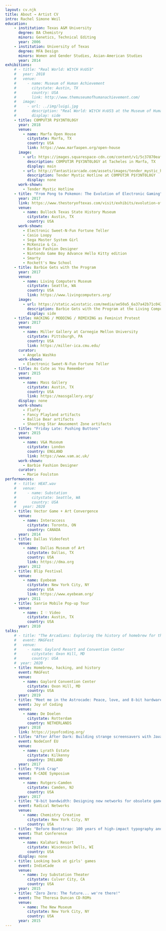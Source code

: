 ```yaml
---
layout: cv.njk
title: About → Artist CV
intro: Rachel Simone Weil
education:
    - institution: Texas A&M University
      degree: BA Chemistry
      minors: Genetics, Technical Editing
      year: 2006
    - institution: University of Texas
      degree: MFA Design
      minors: Women and Gender Studies, Asian-American Studies
      year: 2014
exhibitions:
    # - title: "Real World: WI†CH H⏀US∃"
    #   year: 2018
    #   venue: 
    #     - name: Museum of Human Achievement
    #       citystate: Austin, TX
    #       country: USA
    #       link: http://www.themuseumofhumanachievement.com/
    #   image: 
    #     - url: ../img/luigi.jpg
    #       description: "Real World: WI†CH H⏀US∃ at the Museum of Human Achievement in Austin, TX"
    #       display: side
    - title: C0MPUT3R P$Y3NT0L0GY
      year: 2018
      venue: 
        - name: Marfa Open House
          citystate: Marfa, TX
          country: USA
          link: https://www.marfaopen.org/open-house
      image:
        - url: https://images.squarespace-cdn.com/content/v1/5c37870eaf2096c14c30481c/1547243540761-YHO8J7D7K0NOZ8Z67TKM/ke17ZwdGBToddI8pDm48kFmfxoboNKufWj-55Bgmc-J7gQa3H78H3Y0txjaiv_0fDoOvxcdMmMKkDsyUqMSsMWxHk725yiiHCCLfrh8O1z4YTzHvnKhyp6Da-NYroOW3ZGjoBKy3azqku80C789l0iXS6XmVv7bUJ418E8Yoc1hjuviiiZmrL38w1ymUdqq4JaGeFUxjM-HeS7Oc-SSFcg/DSC_8399.JPG?format=2500w
          description: C0MPUT3R P$Y3NT0L0GY at Tacheles in Marfa, TX
          display: main
        - url: http://fantasticarcade.com/assets/images/tender_mystic_hotline.jpg
          description: Tender Mystic Hotline at C0MPUT3R P$Y3NT0L0GY
          display: none
      work-shown: 
        - Tender Mystic Hotline
    - title: "From Pong to Pokemon: The Evolution of Electronic Gaming"
      year: 2017
      link: https://www.thestoryoftexas.com/visit/exhibits/evolution-of-electronic-gaming
      venue: 
        - name: Bullock Texas State History Museum
          citystate: Austin, TX
          country: USA
      work-shown:
        - Electronic Sweet-N-Fun Fortune Teller
        - Casio Loopy
        - Sega Master System Girl
        - McKenzie & Co.
        - Barbie Fashion Designer
        - Nintendo Game Boy Advance Hello Kitty edition
        - Smarty
        - Rockett's New School
    - title: Barbie Gets with the Program
      year: 2017
      venue: 
        - name: Living Computers Museum
          citystate: Seattle, WA
          country: USA
          link: https://www.livingcomputers.org/
      image:
        - url: https://static.wixstatic.com/media/ae50a5_6a37a42b71c0420088b3257c6e97453a~mv2_d_1800_1200_s_2.jpg/v1/fill/w_1287,h_858,al_c,q_85,usm_0.66_1.00_0.01/ae50a5_6a37a42b71c0420088b3257c6e97453a~mv2_d_1800_1200_s_2.webp
          description: Barbie Gets with the Program at the Living Computers Museum in Seattle, WA
          display: side
    - title: HACKING / MODDING / REMIXING as Feminist Protest
      year: 2017
      venue:
        - name: Miller Gallery at Carnegie Mellon University
          citystate: Pittsburgh, PA
          country: USA
          link: https://miller-ica.cmu.edu/
      curator:
        - Angela Washko
      work-shown:
        - Electronic Sweet-N-Fun Fortune Teller
    - title: As Cute as You Remember
      year: 2015
      venue:
        - name: Mass Gallery
          citystate: Austin, TX 
          country: USA
          link: https://massgallery.org/
      display: none
      work-shown:
        - Fluffy
        - Fancy Playland artifacts
        - Ballie Bear artifacts
        - Shooting Star Amusement Zone artifacts
    - title: "Friday Late: Pushing Buttons"
      year: 2015
      venue:
        - name: V&A Museum
          citystate: London
          country: ENGLAND
          link: https://www.vam.ac.uk/
      work-shown:
        - Barbie Fashion Designer
      curator:
        - Marie Foulston
performances:
    # - title: HEAT.wav
    #   venue:
    #     - name: Substation
    #       citystate: Seattle, WA
    #       country: USA
    #   year: 2020
    - title: Vector Game + Art Convergence
      venue:
        - name: Interaccess
          citystate: Toronto, ON
          country: CANADA
      year: 2014
    - title: Dallas Videofest
      venue: 
        - name: Dallas Museum of Art
          citystate: Dallas, TX
          country: USA
          link: https://dma.org
      year: 2012
    - title: Blip Festival
      venue:
        - name: Eyebeam
          citystate: New York City, NY
          country: USA
          link: https://www.eyebeam.org/
      year: 2011
    - title: Sanrio Mobile Pop-up Tour
      venue:
        - name: I ♡ Video
          citystate: Austin, TX
          country: USA
      year: 2010
talks:
    # - title: "The Arcadians: Exploring the history of homebrew for the Bally Astrocade"
    #   event: MAGFest
    #   venue:
    #     - name: Gaylord Resort and Convention Center
    #       citystate: Oxon Hill, MD 
    #       country: USA
    #  year: 2020
    - title: Homebrew, hacking, and history
      event: MAGFest
      venue:
        - name: Gaylord Convention Center
          citystate: Oxon Hill, MD 
          country: USA
      year: 2019
    - title: "Meet me in the Astrocade: Peace, love, and 8-bit hardware hacking"
      event: Joy of Coding
      venue:
        - name: De Doelen
          citystate: Rotterdam
          country: NETHERLANDS
      year: 2018
      link: https://joyofcoding.org/
    - title: "After After Dark: Building strange screensavers with Javascript"
      event: NodeConf EU
      venue:
        - name: Lyrath Estate
          citystate: Kilkenny
          country: IRELAND
      year: 2017
    - title: "Pink Crap"
      event: R-CADE Symposium
      venue:
        - name: Rutgers-Camden
          citystate: Camden, NJ
          country: USA
      year: 2017
    - title: "8-bit bandwidth: Designing new networks for obsolete game consoles"
      event: Radical Networks
      venue: 
        - name: Chemistry Creative
          citystate: New York City, NY 
          country: USA
    - title: "Before Bootstrap: 100 years of high-impact typography and grid-based design"
      event: That Conference
      venue:
        - name: Kalahari Resort
          citystate: Wisconsin Dells, WI 
          country: USA
      display: none
    - title: Looking back at girls' games
      event: IndieCade
      venue:
        - name: Ivy Substation Theater
          citystate: Culver City, CA
          country: USA
      year: 2015
    - title: "Zero Zero: The future... we're there!"
      event: The Theresa Duncan CD-ROMs
      venue:
        - name: The New Museum
          citystate: New York City, NY 
          country: USA
      year: 2015
---
```


